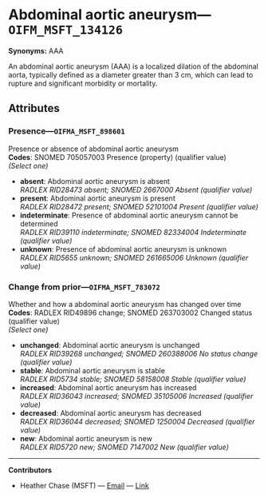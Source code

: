 # Abdominal aortic aneurysm—`OIFM_MSFT_134126`

**Synonyms:** AAA

An abdominal aortic aneurysm (AAA) is a localized dilation of the abdominal aorta, typically defined as a diameter greater than 3 cm, which can lead to rupture and significant morbidity or mortality.

## Attributes

### Presence—`OIFMA_MSFT_898601`

Presence or absence of abdominal aortic aneurysm  
**Codes**: SNOMED 705057003 Presence (property) (qualifier value)  
*(Select one)*

- **absent**: Abdominal aortic aneurysm is absent  
_RADLEX RID28473 absent; SNOMED 2667000 Absent (qualifier value)_
- **present**: Abdominal aortic aneurysm is present  
_RADLEX RID28472 present; SNOMED 52101004 Present (qualifier value)_
- **indeterminate**: Presence of abdominal aortic aneurysm cannot be determined  
_RADLEX RID39110 indeterminate; SNOMED 82334004 Indeterminate (qualifier value)_
- **unknown**: Presence of abdominal aortic aneurysm is unknown  
_RADLEX RID5655 unknown; SNOMED 261665006 Unknown (qualifier value)_

### Change from prior—`OIFMA_MSFT_783072`

Whether and how a abdominal aortic aneurysm has changed over time  
**Codes**: RADLEX RID49896 change; SNOMED 263703002 Changed status (qualifier value)  
*(Select one)*

- **unchanged**: Abdominal aortic aneurysm is unchanged  
_RADLEX RID39268 unchanged; SNOMED 260388006 No status change (qualifier value)_
- **stable**: Abdominal aortic aneurysm is stable  
_RADLEX RID5734 stable; SNOMED 58158008 Stable (qualifier value)_
- **increased**: Abdominal aortic aneurysm has increased  
_RADLEX RID36043 increased; SNOMED 35105006 Increased (qualifier value)_
- **decreased**: Abdominal aortic aneurysm has decreased  
_RADLEX RID36044 decreased; SNOMED 1250004 Decreased (qualifier value)_
- **new**: Abdominal aortic aneurysm is new  
_RADLEX RID5720 new; SNOMED 7147002 New (qualifier value)_

---

**Contributors**

- Heather Chase (MSFT) — [Email](mailto:heatherchase@microsoft.com) — [Link](https://www.linkedin.com/in/heatherwalkerchase/)